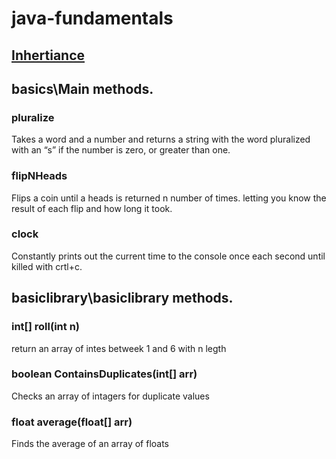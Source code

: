 # java-fundamentals

## [Inhertiance](inhertiance/README.md)

## basics\Main methods.

### pluralize

Takes a word and a number and returns a string with the word pluralized with an “s” if the number is zero, or greater than one.

### flipNHeads

Flips a coin until a heads is returned n number of times. letting you know the result of each flip and how long it took. 

### clock

Constantly prints out the current time to the console once each second until killed with crtl+c.

## basiclibrary\basiclibrary methods.

### int[] roll(int n)

return an array of intes betweek 1 and 6 with n legth

### boolean ContainsDuplicates(int[] arr)

Checks an array of intagers for duplicate values

### float average(float[] arr)

Finds the average of an array of floats

